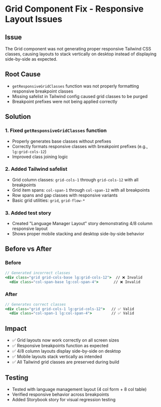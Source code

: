 # Grid Component Fix - Responsive Layout Issues

## Issue

The Grid component was not generating proper responsive Tailwind CSS classes, causing layouts to stack vertically on desktop instead of displaying side-by-side as expected.

## Root Cause

- `getResponsiveGridClasses` function was not properly formatting responsive breakpoint classes
- Missing safelist in Tailwind config caused grid classes to be purged
- Breakpoint prefixes were not being applied correctly

## Solution

### 1. Fixed `getResponsiveGridClasses` function

- Properly generates base classes without prefixes
- Correctly formats responsive classes with breakpoint prefixes (e.g., `lg:grid-cols-12`)
- Improved class joining logic

### 2. Added Tailwind safelist

- Grid column classes: `grid-cols-1` through `grid-cols-12` with all breakpoints
- Grid item spans: `col-span-1` through `col-span-12` with all breakpoints
- Row spans and gap classes with responsive variants
- Basic grid utilities: `grid`, `grid-flow-*`

### 3. Added test story

- Created "Language Manager Layout" story demonstrating 4/8 column responsive layout
- Shows proper mobile stacking and desktop side-by-side behavior

## Before vs After

### Before

```jsx
// Generated incorrect classes
<div class="grid grid-cols-base lg:grid-cols-12">  // ❌ Invalid
  <div class="col-span-base lg:col-span-4">       // ❌ Invalid
```

### After

```jsx
// Generates correct classes
<div class="grid grid-cols-1 lg:grid-cols-12">   // ✅ Valid
  <div class="col-span-1 lg:col-span-4">         // ✅ Valid
```

## Impact

- ✅ Grid layouts now work correctly on all screen sizes
- ✅ Responsive breakpoints function as expected
- ✅ 4/8 column layouts display side-by-side on desktop
- ✅ Mobile layouts stack vertically as intended
- ✅ All Tailwind grid classes are preserved during build

## Testing

- Tested with language management layout (4 col form + 8 col table)
- Verified responsive behavior across breakpoints
- Added Storybook story for visual regression testing
